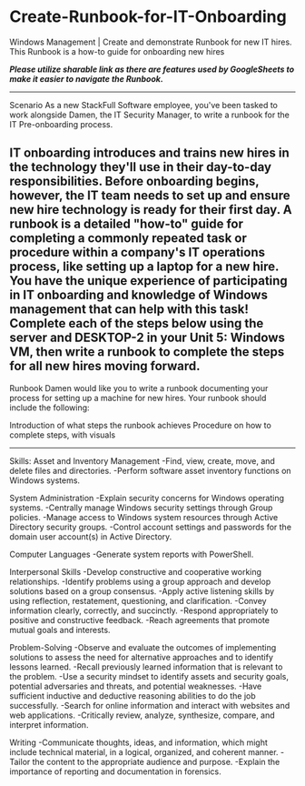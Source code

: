 # Create-Runbook-for-IT-Onboarding
Windows Management | Create and demonstrate Runbook for new IT hires. This Runbook is a how-to guide for onboarding new hires

***Please utilize sharable link as there are features used by GoogleSheets to make it easier to navigate the Runbook.***

---------------------------------------
Scenario
As a new StackFull Software employee, you've been tasked to work alongside Damen, the IT Security Manager, to write a runbook for the IT Pre-onboarding process.

IT onboarding introduces and trains new hires in the technology they'll use in their day-to-day responsibilities. Before onboarding begins, however, the IT team needs to set up and ensure new hire technology is ready for their first day.
A runbook is a detailed "how-to" guide for completing a commonly repeated task or procedure within a company's IT operations process, like setting up a laptop for a new hire.
You have the unique experience of participating in IT onboarding and knowledge of Windows management that can help with this task! Complete each of the steps below using the server and DESKTOP-2 in your Unit 5: Windows VM, then write a runbook to complete the steps for all new hires moving forward.
---------------------------------------
Runbook
Damen would like you to write a runbook documenting your process for setting up a machine for new hires. Your runbook should include the following:

Introduction of what steps the runbook achieves
Procedure on how to complete steps, with visuals

----------------------------------------
Skills:
Asset and Inventory Management
-Find, view, create, move, and delete files and directories.
-Perform software asset inventory functions on Windows systems.

System Administration
-Explain security concerns for Windows operating systems.
-Centrally manage Windows security settings through Group policies.
-Manage access to Windows system resources through Active Directory security groups.
-Control account settings and passwords for the domain user account(s) in Active Directory.

Computer Languages
-Generate system reports with PowerShell.

Interpersonal Skills
-Develop constructive and cooperative working relationships.
-Identify problems using a group approach and develop solutions based on a group consensus.
-Apply active listening skills by using reflection, restatement, questioning, and clarification.
-Convey information clearly, correctly, and succinctly.
-Respond appropriately to positive and constructive feedback.
-Reach agreements that promote mutual goals and interests.

Problem-Solving
-Observe and evaluate the outcomes of implementing solutions to assess the need for alternative approaches and to identify lessons learned.
-Recall previously learned information that is relevant to the problem.
-Use a security mindset to identify assets and security goals, potential adversaries and threats, and potential weaknesses.
-Have sufficient inductive and deductive reasoning abilities to do the job successfully.
-Search for online information and interact with websites and web applications.
-Critically review, analyze, synthesize, compare, and interpret information.

Writing
-Communicate thoughts, ideas, and information, which might include technical material, in a logical, organized, and coherent manner.
-Tailor the content to the appropriate audience and purpose.
-Explain the importance of reporting and documentation in forensics.
